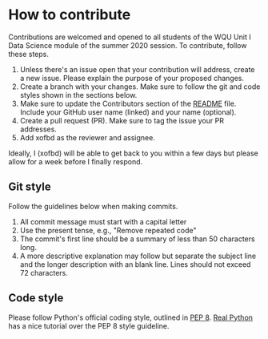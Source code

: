 # How to contribute

Contributions are welcomed and opened to all students of the WQU Unit I Data Science module of the summer 2020 session. To contribute, follow these steps.

1. Unless there's an issue open that your contribution will address, create a new issue. Please explain the purpose of your proposed changes.
1. Create a branch with your changes. Make sure to follow the git and code styles shown in the sections below.
1. Make sure to update the Contributors section of the [README](README.md) file. Include your GitHub user name (linked) and your name (optional).
1. Create a pull request (PR). Make sure to tag the issue your PR addresses.
1. Add xofbd as the reviewer and assignee.

Ideally, I (xofbd) will be able to get back to you within a few days but please allow for a week before I finally respond.

## Git style
Follow the guidelines below when making commits.
1. All commit message must start with a capital letter
1. Use the present tense, e.g., "Remove repeated code"
1. The commit's first line should be a summary of less than 50 characters long.
1. A more descriptive explanation may follow but separate the subject line and the longer description with an blank line. Lines should not exceed 72 characters.

## Code style
Please follow Python's official coding style, outlined in [PEP 8](https://www.python.org/dev/peps/pep-0008/). [Real Python](https://realpython.com/python-pep8/) has a nice tutorial over the PEP 8 style guideline.
